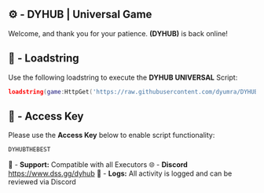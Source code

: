 ## ⚙️ - DYHUB | Universal Game

Welcome, and thank you for your patience.
**(DYHUB)** is back online!

## 📌 - Loadstring

Use the following loadstring to execute the  **DYHUB UNIVERSAL** Script:
```lua
loadstring(game:HttpGet('https://raw.githubusercontent.com/dyumra/DYHUB-Universal/refs/heads/main/Key1%2B1.lua'))()
```

## 🔑 - Access Key

Please use the **Access Key** below to enable script functionality:
```css
DYHUBTHEBEST
```


🔔 - **Support:** Compatible with all Executors
🌐 - **Discord** https://www.dss.gg/dyhub
📂 - **Logs:** All activity is logged and can be reviewed via Discord
